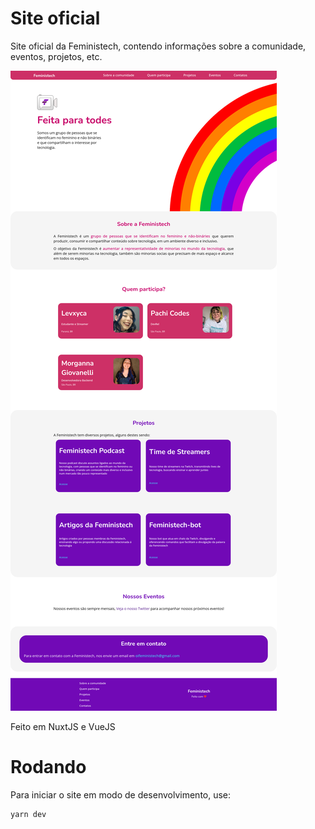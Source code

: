 # Site oficial

Site oficial da Feministech, contendo informações sobre a comunidade, eventos, projetos, etc.

![Captura de tela do site oficial](siteoficial.png)

Feito em NuxtJS e VueJS

# Rodando

Para iniciar o site em modo de desenvolvimento, use:

```
yarn dev
```
